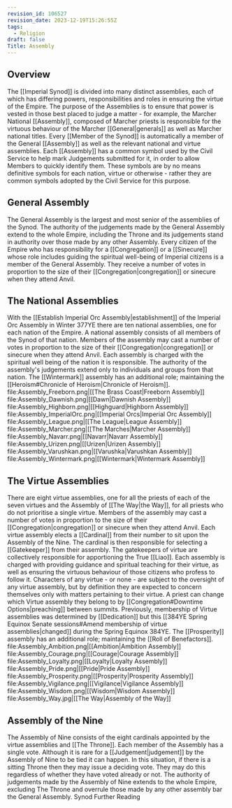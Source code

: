 ```yaml
---
revision_id: 106527
revision_date: 2023-12-19T15:26:55Z
tags:
  - Religion
draft: false
Title: Assembly
---
```

## Overview
The [[Imperial Synod]] is divided into many distinct assemblies, each of which has differing powers, responsibilities and roles in ensuring the virtue of the Empire. The purpose of the Assemblies is to ensure that power is vested in those best placed to judge a matter - for example, the Marcher National [[Assembly]], composed of Marcher priests is responsible for the virtuous behaviour of the Marcher [[General|generals]] as well as Marcher national titles.
Every [[Member of the Synod]] is automatically a member of the General [[Assembly]] as well as the relevant national and virtue assemblies.
Each [[Assembly]] has a common symbol used by the Civil Service to help mark Judgements submitted for it, in order to allow Members to quickly identify them. These symbols are by no means definitive symbols for each nation, virtue or otherwise - rather they are common symbols adopted by the Civil Service for this purpose.
## General Assembly
The General Assembly is the largest and most senior of the assemblies of the Synod. The authority of the judgements made by the General Assembly extend to the whole Empire, including the Throne and its judgements stand in authority over those made by any other Assembly.
Every citizen of the Empire who has responsibility for a [[Congregation]] or a [[Sinecure]] whose role includes guiding the spiritual well-being of Imperial citizens is a member of the General Assembly. They receive a number of votes in proportion to the size of their [[Congregation|congregation]] or sinecure when they attend Anvil.
## The National Assemblies
With the [[Establish Imperial Orc Assembly|establishment]] of the Imperial Orc Assembly in Winter 377YE there are ten national assemblies, one for each nation of the Empire. A national assembly consists of all members of the Synod of that nation. Members of the assembly may cast a number of votes in proportion to the size of their [[Congregation|congregation]] or sinecure when they attend Anvil.
Each assembly is charged with the spiritual well being of the nation it is responsible. The authority of the assembly's judgements extend only to individuals and groups from that nation.
The [[Wintermark]] assembly has an additional role; maintaining the [[Heroism#Chronicle of Heroism|Chronicle of Heroism]].
file:Assembly_Freeborn.png|[[The Brass Coast|Freeborn Assembly]]
file:Assembly_Dawnish.png|[[Dawn|Dawnish Assembly]]
file:Assembly_Highborn.png|[[Highguard|Highborn Assembly]]
file:Assembly_ImperialOrc.png|[[Imperial Orcs|Imperial Orc Assembly]]
file:Assembly_League.png|[[The League|League Assembly]]
file:Assembly_Marcher.png|[[The Marches|Marcher Assembly]]
file:Assembly_Navarr.png|[[Navarr|Navarr Assembly]]
file:Assembly_Urizen.png|[[Urizen|Urizen Assembly]]
file:Assembly_Varushkan.png|[[Varushka|Varushkan Assembly]]
file:Assembly_Wintermark.png|[[Wintermark|Wintermark Assembly]]
## The Virtue Assemblies
There are eight virtue assemblies, one for all the priests of each of the seven virtues and the Assembly of [[The Way|the Way]], for all priests who do not prioritise a single virtue. Members of the assembly may cast a number of votes in proportion to the size of their [[Congregation|congregation]] or sinecure when they attend Anvil.
Each virtue assembly elects a [[Cardinal]] from their number to sit upon the Assembly of the Nine. The cardinal is then responsible for selecting a [[Gatekeeper]] from their assembly. The gatekeepers of virtue are collectively responsible for apportioning the True [[Liao]].
Each assembly is charged with providing guidance and spiritual teaching for their virtue, as well as ensuring the virtuous behaviour of those citizens who profess to follow it. Characters of any virtue - or none - are subject to the oversight of any virtue assembly, but by definition they are expected to concern themselves only with matters pertaining to their virtue.
A priest can change which Virtue assembly they belong to by [[Congregation#Downtime Options|preaching]] between summits. Previously, membership of Virtue assemblies was determined by [[Dedication]] but this [[384YE Spring Equinox Senate sessions#Amend membership of virtue assemblies|changed]] during the Spring Equinox 384YE.
The [[Prosperity]] assembly has an additional role; maintaining the [[Roll of Benefactors]].
file:Assembly_Ambition.png|[[Ambition|Ambition Assembly]]
file:Assembly_Courage.png|[[Courage|Courage Assembly]]
file:Assembly_Loyalty.png|[[Loyalty|Loyalty Assembly]]
file:Assembly_Pride.png|[[Pride|Pride Assembly]]
file:Assembly_Prosperity.png|[[Prosperity|Prosperity Assembly]]
file:Assembly_Vigilance.png|[[Vigilance|Vigilance Assembly]]
file:Assembly_Wisdom.png|[[Wisdom|Wisdom Assembly]]
file:Assembly_Way.jpg|[[The Way|Assembly of the Way]]
## Assembly of the Nine
The Assembly of Nine consists of the eight cardinals appointed by the virtue assemblies and [[The Throne]]. Each member of the Assembly has a single vote.
Although it is rare for a [[Judgement|judgement]] by the Assembly of Nine to be tied it can happen. In this situation, if there is a sitting Throne then they may issue a deciding vote. They may do this regardless of whether they have voted already or not.
The authority of judgements made by the Assembly of Nine extends to the whole Empire, excluding The Throne and overrule those made by any other assembly bar the General Assembly.
Synod Further Reading